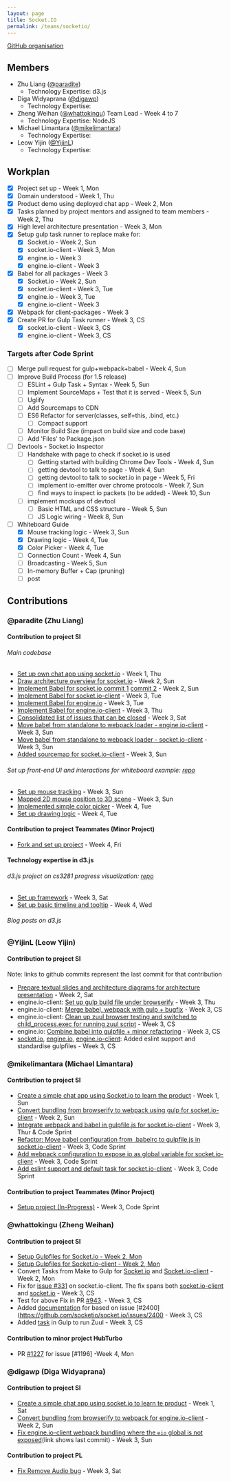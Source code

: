 ```yaml
---
layout: page
title: Socket.IO
permalink: /teams/socketio/
---
```


[GitHub organisation](https://github.com/nus-fboa2016-si)

## Members
 - Zhu Liang ([@paradite](http://paradite.com))
   - Technology Expertise: d3.js
 - Diga Widyaprana ([@digawp](http://digawp.blogspot.sg/))
   - Technology Expertise:
 - Zheng Weihan ([@whattokingu](http://medium.com/@whattokingu)) Team Lead - Week 4 to 7
   - Technology Expertise: NodeJS
 - Michael Limantara ([@mikelimantara](http://medium.com/@mikelimantara))
   - Technology Expertise:
 - Leow Yijin ([@YijinL](#))
   - Technology Expertise:


## Workplan

* [x] Project set up - Week 1, Mon
* [x] Domain understood - Week 1, Thu
* [x] Product demo using deployed chat app - Week 2, Mon
* [x] Tasks planned by project mentors and assigned to team members - Week 2, Thu
* [x] High level architecture presentation - Week 3, Mon
* [x] Setup gulp task runner to replace make for:
  * [x] Socket.io - Week 2, Sun
  * [x] socket.io-client - Week 3, Mon
  * [x] engine.io - Week 3
  * [x] engine.io-client - Week 3
* [x] Babel for all packages - Week 3
  * [x] Socket.io - Week 2, Sun
  * [x] socket.io-client - Week 3, Tue
  * [x] engine.io - Week 3, Tue
  * [x] engine.io-client - Week 3
* [x] Webpack for client-packages - Week 3
* [x] Create PR for Gulp Task runner - Week 3, CS
  * [x] socket.io-client - Week 3, CS
  * [x] engine.io-client - Week 3, CS
  
### Targets after Code Sprint
* [ ] Merge pull request for gulp+webpack+babel - Week 4, Sun
* [ ] Improve Build Process (for 1.5 release)
  * [ ] ESLint + Gulp Task + Syntax - Week 5, Sun
  * [ ] Implement SourceMaps + Test that it is served - Week 5, Sun
  * [ ] Uglify
  * [ ] Add Sourcemaps to CDN
  * [ ] ES6 Refactor for server(classes, self=this, .bind, etc.)
    * [ ] Compact support
  * [ ] Monitor Build Size (impact on build size and code base)
  * [ ] Add 'Files' to Package.json
  
* [ ] Devtools - Socket.io Inspector
  * [ ] Handshake with page to check if socket.io is used
    * [ ] Getting started with building Chrome Dev Tools - Week 4, Sun
    * [ ] getting devtool to talk to page - Week 4, Sun
    * [ ] getting devtool to talk to socket.io in page - Week 5, Fri
    * [ ] implement io-emitter over chrome protocols - Week 7, Sun
    * [ ] find ways to inspect io packets (to be added) - Week 10, Sun
  * [ ] implement mockups of devtool
    * [ ] Basic HTML and CSS structure - Week 5, Sun
    * [ ] JS Logic wiring - Week 8, Sun 
  
* [ ] Whiteboard Guide
  * [x] Mouse tracking logic - Week 3, Sun
  * [x] Drawing logic - Week 4, Tue
  * [x] Color Picker - Week 4, Tue
  * [ ] Connection Count - Week 4, Sun
  * [ ] Broadcasting - Week 5, Sun
  * [ ] In-memory Buffer + Cap (pruning)
  * [ ] post
  
## Contributions

### @paradite (Zhu Liang)

#### Contribution to project SI

###### Main codebase
* [Set up own chat app using socket.io](https://github.com/paradite/socket-io-chat) - Week 1, Thu
* [Draw architecture overview for socket.io](http://www.gliffy.com/go/publish/9806563) - Week 2, Sun
* [Implement Babel for socket.io commit 1](https://github.com/nus-fboa2016-si/socket.io/commit/3cc6874205177e556d5d9e743d08992219f369cd) [commit 2](https://github.com/nus-fboa2016-si/socket.io/commit/2cb967a2033a82571ab8841296afa8e9da828065) - Week 2, Sun
* [Implement Babel for socket.io-client](https://github.com/nus-fboa2016-si/socket.io-client/commit/94127a34656a3d959625eda12a17113a46786d0d) - Week 3, Tue
* [Implement Babel for engine.io](https://github.com/nus-fboa2016-si/engine.io/commit/76106776e68f94fff5bad330ba26de7401c61598) - Week 3, Tue
* [Implement Babel for engine.io-client](https://github.com/nus-fboa2016-si/engine.io-client/commit/951a5c950230b2dfb968e85a5e7d42d34c932299) - Week 3, Thu
* [Consolidated list of issues that can be closed](https://gist.github.com/paradite/b98c85ab6c8af5c2df21) - Week 3, Sat
* [Move babel from standalone to webpack loader - engine.io-client](https://github.com/nus-fboa2016-si/engine.io-client/commit/f8ae734b736706d771a6da2f2cf55a1eb65b7bbf) - Week 3, Sun
* [Move babel from standalone to webpack loader - socket.io-client](https://github.com/nus-fboa2016-si/socket.io-client/commit/64eae4b377f37ede2befc35cca2b2ac31ca5e0dc) - Week 3, Sun
* [Added sourcemap for socket.io-client](https://github.com/nus-fboa2016-si/socket.io-client/commit/64eae4b377f37ede2befc35cca2b2ac31ca5e0dc) - Week 3, Sun

###### Set up front-end UI and interactions for whiteboard example: [repo](https://github.com/nus-fboa2016-si/whiteboard)
  * [Set up mouse tracking](https://github.com/nus-fboa2016-si/whiteboard/commit/5cd27bc77a4ab64a23c31a804b52a307a5cfafc6) - Week 3, Sun
  * [Mapped 2D mouse position to 3D scene](https://github.com/nus-fboa2016-si/whiteboard/commit/83381f3be832990853b3a299fcb9c3a5d74095ca) - Week 3, Sun
  * [Implemented simple color picker](https://github.com/nus-fboa2016-si/whiteboard/commit/ee503f3192747391213a07ba6bec3fa33e0140ac) - Week 4, Tue
  * [Set up drawing logic](https://github.com/nus-fboa2016-si/whiteboard/commit/de3329b34e4c9ebb319d895ebed20e284f2bbcb8) - Week 4, Tue

#### Contribution to project Teammates (Minor Project)
* [Fork and set up project](https://github.com/paradite/repo) - Week 4, Fri

#### Technology expertise in d3.js

###### d3.js project on cs3281 progress visualization: [repo](https://github.com/paradite/cs3281viz)
* [Set up framework](https://github.com/paradite/cs3281viz/commit/72f9f8920b1f65364bf400dba85b3b95e5c7cce1) - Week 3, Sat
* [Set up basic timeline and tooltip](https://github.com/paradite/cs3281viz/commit/c77a497ded06881c4b6d6575bcdcb2d783e0dda2) - Week 4, Wed

###### Blog posts on d3.js


### @YijinL (Leow Yijin)

#### Contribution to project SI
Note: links to github commits represent the last commit for that contribution

* [Prepare textual slides and architecture diagrams for architecture presentation](https://docs.google.com/presentation/d/1OHRrAYRE8M2gV4wg2MwYk0BIfbEURwtMt17og5wWTfE/edit?usp=sharing) - Week 2, Sat
* engine.io-client: [Set up gulp build file under browserify](https://github.com/nus-fboa2016-si/engine.io-client/pull/1) - Week 3, Thu
* engine.io-client: [Merge babel, webpack with gulp + bugfix](https://github.com/nus-fboa2016-si/engine.io-client/commit/fad7e5b450566b86105421eb444b39bed4d0345a) - Week 3, CS
* engine.io-client: [Clean up zuul browser testing and switched to child_process.exec for running zuul script](https://github.com/nus-fboa2016-si/engine.io-client/commit/9079369603a6f22d9ea445a485b3fbb9466e82b8) - Week 3, CS
* engine.io: [Combine babel into gulpfile + minor refactoring](https://github.com/nus-fboa2016-si/engine.io/commit/06c3e8cea4158724aa86c012cc70ea1d3df05a93) - Week 3, CS
* [socket.io](https://github.com/nus-fboa2016-si/socket.io/commit/920412587b245c4ae5f7c95a583dd37f20c2d904), [engine.io](https://github.com/nus-fboa2016-si/engine.io/commit/49fac3af62693cf3cda40da52c09f37845df04e5), [engine.io-client](https://github.com/nus-fboa2016-si/engine.io/commit/49fac3af62693cf3cda40da52c09f37845df04e5): Added eslint support and standardise gulpfiles - Week 3, CS

### @mikelimantara (Michael Limantara)

#### Contribution to project SI
* [Create a simple chat app using Socket.io to learn the product](https://github.com/mikelimantara/socket-io-chat) - Week 1, Sun
* [Convert bundling from browserify to webpack using gulp for socket.io-client](https://github.com/nus-fboa2016-si/socket.io-client/commit/97591f6d6eb93bb50a416f1cc5a1a7627286643e) - Week 2, Sun
* [Integrate webpack and babel in gulpfile.js for socket.io-client](https://github.com/nus-fboa2016-si/socket.io-client/commit/3ddacd9fc153dcf7226e6c050e2daf89064a2b90) - Week 3, Thur & Code Sprint
* [Refactor: Move babel configuration from .babelrc to gulpfile.js in socket.io-client](https://github.com/nus-fboa2016-si/socket.io-client/commit/b31f21741e7e93399521a568cbfc80fa4ff8be57) - Week 3, Code Sprint
* [Add webpack configuration to expose io as global variable for socket.io-client](https://github.com/nus-fboa2016-si/socket.io-client/commit/468200ed8ce2bb8cf9c4e4be83a86b1b2dee9170) - Week 3, Code Sprint 
* [Add eslint support and default task for socket.io-client](https://github.com/nus-fboa2016-si/socket.io-client/commit/448d0e1e94ff0b1cf246aae2d8ecfbbb7b35c490) - Week 3, Code Sprint

#### Contribution to project Teammates (Minor Project)
* [Setup project (In-Progress)](https://github.com/mikelimantara/repo) - Week 3, Code Sprint

### @whattokingu (Zheng Weihan)

#### Contribution to project SI
* [Setup Gulpfiles for Socket.io - Week 2, Mon](https://github.com/nus-fboa2016-si/socket.io/pull/1)
* [Setup Gulpfiles for Socket.io-client - Week 2, Mon](https://github.com/nus-fboa2016-si/socket.io-client/pull/1)
* Convert Tasks from Make to Gulp for [Socket.io](https://github.com/nus-fboa2016-si/socket.io/pull/3) and [Socket.io-client](https://github.com/nus-fboa2016-si/socket.io-client/pull/1) - Week 2, Mon
* Fix for [issue #331](https://github.com/socketio/socket.io-client/issues/331) on socket.io-client. The fix spans both [socket.io-client](https://github.com/nus-fboa2016-si/socket.io-client/pull/2) and [socket.io](https://github.com/nus-fboa2016-si/socket.io/pull/4) - Week 3, CS
* Test for above Fix in PR [#943](https://github.com/socketio/socket.io-client/pull/943). - Week 3, CS
* Added [documentation](https://github.com/socketio/socket.io/pull/2415) for based on issue [#2400](https://github.com/socketio/socket.io/issues/2400 - Week 3, CS
* Added [task](https://github.com/whattokingu/socket.io-client/commit/fdef60a24ea3edd5f0da746f5f7a133844fe05e1) in Gulp to run Zuul - Week 3, CS

#### Contribution to minor project HubTurbo
* PR [#1227](https://github.com/HubTurbo/HubTurbo/pull/1227) for issue [#1196] -Week 4, Mon

### @digawp (Diga Widyaprana)

#### Contribution to project SI
* [Create a simple chat app using socket.io to learn te product](https://github.com/digawp/socket-io-chat) - Week 1, Sat
* [Convert bundling from browserify to webpack for engine.io-client](https://github.com/nus-fboa2016-si/engine.io-client/tree/webpack) - Week 2, Sun
* [Fix engine.io-client webpack bundling where the `eio` global is not exposed](https://github.com/socketio/engine.io-client/commit/f22f990f1514521ebc8e0180f4791f26fbf79950)(link shows last commit) - Week 3, Sun

#### Contribution to project PL
* [Fix Remove Audio bug](https://github.com/PowerPointLabs/PowerPointLabs/pull/915) - Week 3, Sat
